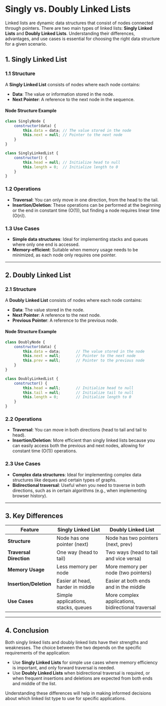 # **Singly vs. Doubly Linked Lists**

Linked lists are dynamic data structures that consist of nodes connected through pointers. There are two main types of linked lists: **Singly Linked Lists** and **Doubly Linked Lists**. Understanding their differences, advantages, and use cases is essential for choosing the right data structure for a given scenario.

## **1. Singly Linked List**

### **1.1 Structure**

A **Singly Linked List** consists of nodes where each node contains:

- **Data**: The value or information stored in the node.
- **Next Pointer**: A reference to the next node in the sequence.

#### **Node Structure Example**

```javascript
class SinglyNode {
    constructor(data) {
        this.data = data; // The value stored in the node
        this.next = null; // Pointer to the next node
    }
}

class SinglyLinkedList {
    constructor() {
        this.head = null; // Initialize head to null
        this.length = 0;  // Initialize length to 0
    }
}
```

### **1.2 Operations**

- **Traversal**: You can only move in one direction, from the head to the tail.
- **Insertion/Deletion**: These operations can be performed at the beginning or the end in constant time \(O(1)\), but finding a node requires linear time \(O(n)\).

### **1.3 Use Cases**

- **Simple data structures**: Ideal for implementing stacks and queues where only one end is accessed.
- **Memory-efficient**: Suitable when memory usage needs to be minimized, as each node only requires one pointer.

---

## **2. Doubly Linked List**

### **2.1 Structure**

A **Doubly Linked List** consists of nodes where each node contains:

- **Data**: The value stored in the node.
- **Next Pointer**: A reference to the next node.
- **Previous Pointer**: A reference to the previous node.

#### **Node Structure Example**

```javascript
class DoublyNode {
    constructor(data) {
        this.data = data;       // The value stored in the node
        this.next = null;       // Pointer to the next node
        this.prev = null;       // Pointer to the previous node
    }
}

class DoublyLinkedList {
    constructor() {
        this.head = null;       // Initialize head to null
        this.tail = null;       // Initialize tail to null
        this.length = 0;        // Initialize length to 0
    }
}
```

### **2.2 Operations**

- **Traversal**: You can move in both directions (head to tail and tail to head).
- **Insertion/Deletion**: More efficient than singly linked lists because you can easily access both the previous and next nodes, allowing for constant time \(O(1)\) operations.

### **2.3 Use Cases**

- **Complex data structures**: Ideal for implementing complex data structures like deques and certain types of graphs.
- **Bidirectional traversal**: Useful when you need to traverse in both directions, such as in certain algorithms (e.g., when implementing browser history).

---

## **3. Key Differences**

| Feature                    | Singly Linked List                  | Doubly Linked List                    |
|----------------------------|-------------------------------------|---------------------------------------|
| **Structure**              | Node has one pointer (next)         | Node has two pointers (next, prev)   |
| **Traversal Direction**    | One way (head to tail)             | Two ways (head to tail and vice versa)|
| **Memory Usage**           | Less memory per node                | More memory per node (two pointers)  |
| **Insertion/Deletion**     | Easier at head, harder in middle    | Easier at both ends and in the middle |
| **Use Cases**              | Simple applications, stacks, queues  | More complex applications, bidirectional traversal |

---

## **4. Conclusion**

Both singly linked lists and doubly linked lists have their strengths and weaknesses. The choice between the two depends on the specific requirements of the application:

- Use **Singly Linked Lists** for simple use cases where memory efficiency is important, and only forward traversal is needed.
- Use **Doubly Linked Lists** when bidirectional traversal is required, or when frequent insertions and deletions are expected from both ends and middle of the list.

Understanding these differences will help in making informed decisions about which linked list type to use for specific applications.

